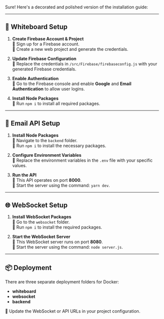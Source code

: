 Sure! Here's a decorated and polished version of the installation guide:

---

## 🌟 **Whiteboard Setup**

1. **Create Firebase Account & Project**  
   🔹 Sign up for a Firebase account.  
   🔹 Create a new web project and generate the credentials.

2. **Update Firebase Configuration**  
   🔹 Replace the credentials in `/src/Firebase/firebaseconfig.js` with your generated Firebase credentials.

3. **Enable Authentication**  
   🔹 Go to the Firebase console and enable **Google** and **Email Authentication** to allow user logins.

4. **Install Node Packages**  
   🔹 Run `npm i` to install all required packages.

---

## 📧 **Email API Setup**

1. **Install Node Packages**  
   🔹 Navigate to the `backend` folder.  
   🔹 Run `npm i` to install the necessary packages.

2. **Configure Environment Variables**  
   🔹 Replace the environment variables in the `.env` file with your specific values.

3. **Run the API**  
   🔹 This API operates on port **8000**.  
   🔹 Start the server using the command: `yarn dev`.

---

## 🌐 **WebSocket Setup**

1. **Install WebSocket Packages**  
   🔹 Go to the `websocket` folder.  
   🔹 Run `npm i` to install the required packages.

2. **Start the WebSocket Server**  
   🔹 This WebSocket server runs on port **8080**.  
   🔹 Start the server using the command: `node server.js`.

---

## 📦 **Deployment**

There are three separate deployment folders for Docker:

- **whiteboard**
- **websocket**
- **backend**

🔹 Update the WebSocket or API URLs in your project configuration.  
